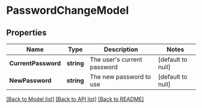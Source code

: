 # PasswordChangeModel

## Properties
Name | Type | Description | Notes
------------ | ------------- | ------------- | -------------
**CurrentPassword** | **string** | The user&#x27;s current password | [default to null]
**NewPassword** | **string** | The new password to use | [default to null]

[[Back to Model list]](../README.md#documentation-for-models) [[Back to API list]](../README.md#documentation-for-api-endpoints) [[Back to README]](../README.md)

